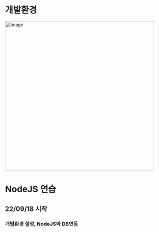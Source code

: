 # 개발환경
<img width="485" alt="image" src="https://user-images.githubusercontent.com/78129823/190897584-d4e9f1e8-93b5-4283-94dd-9d7f28563210.png">

# NodeJS 연습
## 22/09/18 시작
### 개발환경 설정, NodeJS와 DB연동 
